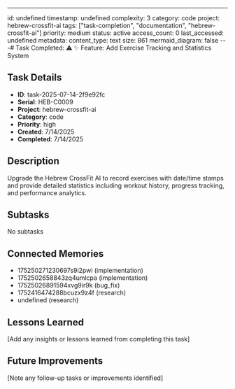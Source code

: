 ---
id: undefined
timestamp: undefined
complexity: 3
category: code
project: hebrew-crossfit-ai
tags: ["task-completion", "documentation", "hebrew-crossfit-ai"]
priority: medium
status: active
access_count: 0
last_accessed: undefined
metadata:
  content_type: text
  size: 861
  mermaid_diagram: false
---# Task Completed: ⚠️ ✨ Feature: Add Exercise Tracking and Statistics System

## Task Details
- **ID**: task-2025-07-14-2f9e92fc
- **Serial**: HEB-C0009
- **Project**: hebrew-crossfit-ai
- **Category**: code
- **Priority**: high
- **Created**: 7/14/2025
- **Completed**: 7/14/2025

## Description
Upgrade the Hebrew CrossFit AI to record exercises with date/time stamps and provide detailed statistics including workout history, progress tracking, and performance analytics.

## Subtasks
No subtasks

## Connected Memories
- 175250271230697s9i2pwi (implementation)
- 1752502658843zq4umlcpa (implementation)
- 17525026891594xvg9ir9k (bug_fix)
- 1752416474288bcuzx9z4f (research)
- undefined (research)

## Lessons Learned
[Add any insights or lessons learned from completing this task]

## Future Improvements
[Note any follow-up tasks or improvements identified]